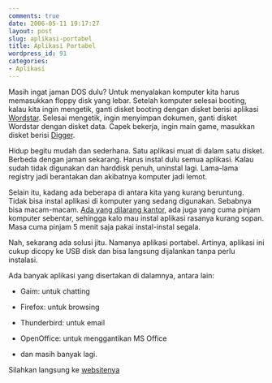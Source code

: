 ```yaml
---
comments: true
date: 2006-05-11 19:17:27
layout: post
slug: aplikasi-portabel
title: Aplikasi Portabel
wordpress_id: 91
categories:
- Aplikasi
---
```


Masih ingat jaman DOS dulu? Untuk menyalakan komputer kita harus memasukkan floppy disk yang lebar. Setelah komputer selesai booting, kalau kita ingin mengetik, ganti disket booting dengan disket berisi aplikasi [Wordstar](http://www.wordstar.org/). Selesai mengetik, ingin menyimpan dokumen, ganti disket Wordstar dengan disket data. Capek bekerja, ingin main game, masukkan disket berisi [Digger](http://www.digger.org). 

Hidup begitu mudah dan sederhana. Satu aplikasi muat di dalam satu disket. Berbeda dengan jaman sekarang. Harus instal dulu semua aplikasi. Kalau sudah tidak digunakan dan harddisk penuh, uninstal lagi. Lama-lama registry jadi berantakan dan akibatnya komputer jadi lemot. 

Selain itu, kadang ada beberapa di antara kita yang kurang beruntung. Tidak bisa instal aplikasi di komputer yang sedang digunakan. Sebabnya bisa macam-macam. [Ada yang dilarang kantor](http://oky.or.id), ada juga yang cuma pinjam komputer sebentar, sehingga kalo mau instal aplikasi rasanya kurang sopan. Masa cuma pinjam 5 menit saja pakai instal-instal segala. 

Nah, sekarang ada solusi jitu. Namanya aplikasi portabel. Artinya, aplikasi ini cukup dicopy ke USB disk dan bisa langsung dijalankan tanpa perlu instalasi. 

Ada banyak aplikasi yang disertakan di dalamnya, antara lain: 



	
  * Gaim: untuk chatting

	
  * Firefox: untuk browsing

	
  * Thunderbird: untuk email

	
  * OpenOffice: untuk menggantikan MS Office

	
  * dan masih banyak lagi.



Silahkan langsung ke [websitenya](http://portableapps.com)


